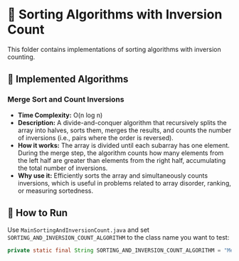 # 🧮 Sorting Algorithms with Inversion Count

This folder contains implementations of sorting algorithms with inversion counting.

## 📌 Implemented Algorithms

### Merge Sort and Count Inversions
- **Time Complexity:** O(n log n)  
- **Description:** A divide-and-conquer algorithm that recursively splits the array into halves, sorts them, merges the results, and counts the number of inversions (i.e., pairs where the order is reversed).  
- **How it works:** The array is divided until each subarray has one element. During the merge step, the algorithm counts how many elements from the left half are greater than elements from the right half, accumulating the total number of inversions.  
- **Why use it:** Efficiently sorts the array and simultaneously counts inversions, which is useful in problems related to array disorder, ranking, or measuring sortedness.

## 🚀 How to Run

Use `MainSortingAndInversionCount.java` and set `SORTING_AND_INVERSION_COUNT_ALGORITHM` to the class name you want to test:

```java
private static final String SORTING_AND_INVERSION_COUNT_ALGORITHM = "MergeSortAndCount";

